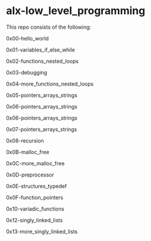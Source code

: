 # alx-low_level_programming

This repo consists of the following:


0x00-hello_world

0x01-variables_if_else_while

0x02-functions_nested_loops

0x03-debugging

0x04-more_functions_nested_loops

0x05-pointers_arrays_strings

0x06-pointers_arrays_strings

0x06-pointers_arrays_strings

0x07-pointers_arrays_strings

0x08-recursion

0x0B-malloc_free

0x0C-more_malloc_free

0x0D-preprocessor

0x0E-structures_typedef

0x0F-function_pointers

0x10-variadic_functions

0x12-singly_linked_lists

0x13-more_singly_linked_lists
